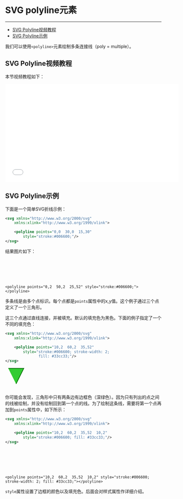 # SVG polyline元素
***

> 
* [SVG Polyline视频教程](#svg-polyline视频教程)
* [SVG Polyline示例](#svg-polyline示例)

我们可以使用`<polyline>`元素绘制多条连接线（poly = multiple）。

## SVG Polyline视频教程

本节视频教程如下：

<iframe width="560" height="315" src="//www.youtube.com/embed/6sGpaZih3Yc?list=PLL8woMHwr36F2tCFnWTbVBQAGQ6nTcXOO" frameborder="0" allowfullscreen=""></iframe>

## SVG Polyline示例

下面是一个简单SVG折线示例：

```xml
<svg xmlns="http://www.w3.org/2000/svg"
    xmlns:xlink="http://www.w3.org/1999/xlink">

    <polyline points="0,0  30,0  15,30"
        style="stroke:#006600;"/>
</svg>
```

结果图片如下：

<svg width="320" height="70">

    <polyline points="0,2  50,2  25,52" style="stroke:#006600;"></polyline>
</svg>

多条线是由多个点标识。每个点都是`points`属性中的x,y值。这个例子通过三个点定义了一个三角形。

这三个点通过直线连接，并被填充。默认的填充色为黑色。下面的例子指定了一个不同的填充色：

```xml
<svg xmlns="http://www.w3.org/2000/svg"
    xmlns:xlink="http://www.w3.org/1999/xlink">

    <polyline points="10,2  60,2  35,52"
        style="stroke:#006600; stroke-width: 2;
               fill: #33cc33;"/>
</svg>
```

<svg width="320" height="70">
    <polyline points="10,2  60,2  35,52" style="stroke:#006600; stroke-width: 2; fill: #33cc33;"></polyline>
</svg>

你可能会发现，三角形中只有两条边有边框色（深绿色）。因为只有列出的点之间的线被绘制，并没有绘制回到第一个点的线。为了绘制这条线，需要将第一个点再加到`points`属性中，如下所示：

```xml
<svg xmlns="http://www.w3.org/2000/svg"
    xmlns:xlink="http://www.w3.org/1999/xlink">

    <polyline points="10,2  60,2  35,52  10,2"
        style="stroke:#006600; fill: #33cc33;"/>
</svg>
```

<svg width="320" height="70">

    <polyline points="10,2  60,2  35,52  10,2" style="stroke:#006600; stroke-width: 2; fill: #33cc33;"></polyline>
</svg>

`style`属性设置了边框的颜色以及填充色。后面会对样式属性作详细介绍。
